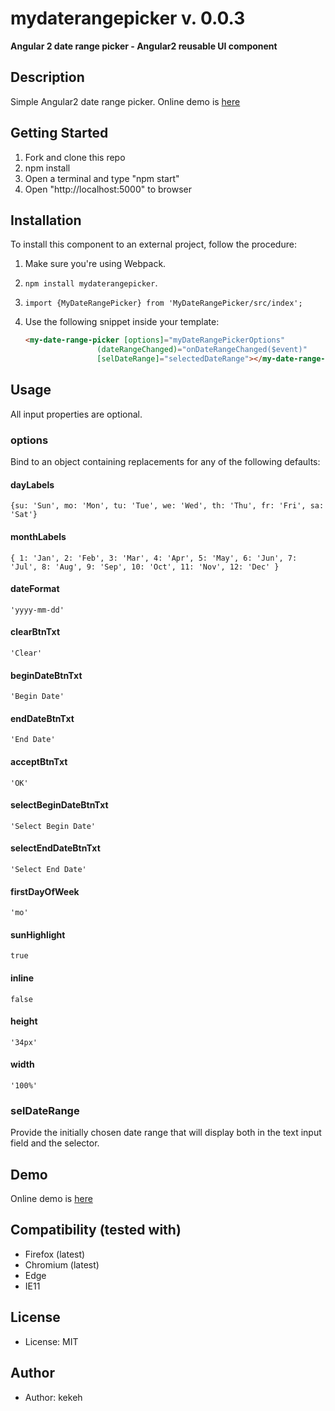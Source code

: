 # mydaterangepicker v. 0.0.3

**Angular 2 date range picker - Angular2 reusable UI component**

## Description
Simple Angular2 date range picker. Online demo is [here](http://kekeh.github.io/mydaterangepicker)

## Getting Started
1. Fork and clone this repo
2. npm install
3. Open a terminal and type "npm start"
4. Open "http://localhost:5000" to browser

## Installation

To install this component to an external project, follow the procedure:

1. Make sure you're using Webpack.
2. `npm install mydaterangepicker`.
3. `import {MyDateRangePicker} from 'MyDateRangePicker/src/index';`
4. Use the following snippet inside your template:

   ```html
   <my-date-range-picker [options]="myDateRangePickerOptions"
                   (dateRangeChanged)="onDateRangeChanged($event)"
                   [selDateRange]="selectedDateRange"></my-date-range-picker>
   ```

## Usage

All input properties are optional.

### options
Bind to an object containing replacements for any of the following defaults:

#### dayLabels
  `{su: 'Sun', mo: 'Mon', tu: 'Tue', we: 'Wed', th: 'Thu', fr: 'Fri', sa: 'Sat'}`
  
#### monthLabels
  `{ 1: 'Jan', 2: 'Feb', 3: 'Mar', 4: 'Apr', 5: 'May', 6: 'Jun', 7: 'Jul', 8: 'Aug', 9: 'Sep', 10: 'Oct', 11: 'Nov', 12: 'Dec' }`
    
#### dateFormat
  `'yyyy-mm-dd'`
  
#### clearBtnTxt
  `'Clear'`

#### beginDateBtnTxt
  `'Begin Date'`

#### endDateBtnTxt
  `'End Date'`

#### acceptBtnTxt
  `'OK'`

#### selectBeginDateBtnTxt
  `'Select Begin Date'`

#### selectEndDateBtnTxt
  `'Select End Date'`

#### firstDayOfWeek
  `'mo'`
  
#### sunHighlight
  `true`

#### inline
  `false`
  
#### height
  `'34px'`
  
#### width
  `'100%'`

### selDateRange
Provide the initially chosen date range that will display both in the text input field and the selector.

## Demo
Online demo is [here](http://kekeh.github.io/mydaterangepicker)

## Compatibility (tested with)
* Firefox (latest)
* Chromium (latest)
* Edge
* IE11

## License
* License: MIT

## Author
* Author: kekeh
